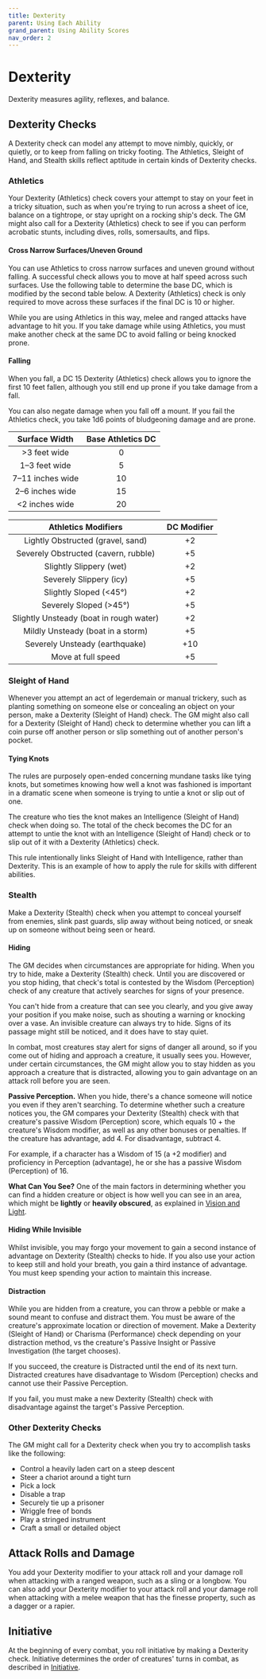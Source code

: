 ```yaml
---
title: Dexterity
parent: Using Each Ability
grand_parent: Using Ability Scores
nav_order: 2
---
```


# Dexterity
Dexterity measures agility, reflexes, and balance.

## Dexterity Checks
A Dexterity check can model any attempt to move nimbly, quickly, or quietly, or to keep from falling on tricky footing. The Athletics, Sleight of Hand, and Stealth skills reflect aptitude in certain kinds of Dexterity checks.

### Athletics
Your Dexterity (Athletics) check covers your attempt to stay on your feet in a tricky situation, such as when you're trying to run across a sheet of ice, balance on a tightrope, or stay upright on a rocking ship's deck. The GM might also call for a Dexterity (Athletics) check to see if you can perform acrobatic stunts, including dives, rolls, somersaults, and flips.

#### Cross Narrow Surfaces/Uneven Ground
You can use Athletics to cross narrow surfaces and uneven ground without falling. A successful check allows you to move at half speed across such surfaces. Use the following table to determine the base DC, which is modified by the second table below. A Dexterity (Athletics) check is only required to move across these surfaces if the final DC is 10 or higher.

While you are using Athletics in this way, melee and ranged attacks have advantage to hit you. If you take damage while using Athletics, you must make another check at the same DC to avoid falling or being knocked prone.

#### Falling
When you fall, a DC 15 Dexterity (Athletics) check allows you to ignore the first 10 feet fallen, although you still end up prone if you take damage from a fall.

You can also negate damage when you fall off a mount. If you fail the Athletics check, you take 1d6 points of bludgeoning damage and are prone.

| Surface Width | Base Athletics DC |
|:-------------:|:------------------:|
| >3 feet wide | 0 |
| 1–3 feet wide | 5 |
| 7–11 inches wide | 10 |
| 2–6 inches wide | 15 |
| &#60;2 inches wide | 20 |

| Athletics Modifiers | DC Modifier |
|:--------------------:|:-----------:|
| Lightly Obstructed (gravel, sand) | +2 |
| Severely Obstructed (cavern, rubble) | +5 |
| Slightly Slippery (wet) | +2 |
| Severely Slippery (icy) | +5 |
| Slightly Sloped (&#60;45°) | +2 |
| Severely Sloped (>45°) | +5 |
| Slightly Unsteady (boat in rough water) | +2 |
| Mildly Unsteady (boat in a storm) | +5 |
| Severely Unsteady (earthquake) | +10 |
| Move at full speed | +5 |

### Sleight of Hand
Whenever you attempt an act of legerdemain or manual trickery, such as planting something on someone else or concealing an object on your person, make a Dexterity (Sleight of Hand) check. The GM might also call for a Dexterity (Sleight of Hand) check to determine whether you can lift a coin purse off another person or slip something out of another person's pocket.

#### Tying Knots
The rules are purposely open-ended concerning mundane tasks like tying knots, but sometimes knowing how well a knot was fashioned is important in a dramatic scene when someone is trying to untie a knot or slip out of one.

The creature who ties the knot makes an Intelligence (Sleight of Hand) check when doing so. The total of the check becomes the DC for an attempt to untie the knot with an Intelligence (Sleight of Hand) check or to slip out of it with a Dexterity (Athletics) check.

This rule intentionally links Sleight of Hand with Intelligence, rather than Dexterity. This is an example of how to apply the rule for skills with different abilities.

### Stealth
Make a Dexterity (Stealth) check when you attempt to conceal yourself from enemies, slink past guards, slip away without being noticed, or sneak up on someone without being seen or heard.

#### Hiding
The GM decides when circumstances are appropriate for hiding. When you try to hide, make a Dexterity (Stealth) check. Until you are discovered or you stop hiding, that check's total is contested by the Wisdom (Perception) check of any creature that actively searches for signs of your presence.

You can't hide from a creature that can see you clearly, and you give away your position if you make noise, such as shouting a warning or knocking over a vase. An invisible creature can always try to hide. Signs of its passage might still be noticed, and it does have to stay quiet.

In combat, most creatures stay alert for signs of danger all around, so if you come out of hiding and approach a creature, it usually sees you. However, under certain circumstances, the GM might allow you to stay hidden as you approach a creature that is distracted, allowing you to gain advantage on an attack roll before you are seen.

**Passive Perception.** When you hide, there's a chance someone will notice you even if they aren't searching. To determine whether such a creature notices you, the GM compares your Dexterity (Stealth) check with that creature's passive Wisdom (Perception) score, which equals 10 + the creature's Wisdom modifier, as well as any other bonuses or penalties. If the creature has advantage, add 4. For disadvantage, subtract 4.

For example, if a character has a Wisdom of 15 (a +2 modifier) and proficiency in Perception (advantage), he or she has a passive Wisdom (Perception) of 16.

**What Can You See?** One of the main factors in determining whether you can find a hidden creature or object is how well you can see in an area, which might be **lightly** or **heavily obscured**, as explained in [Vision and Light](http://stormchaserroleplaying.com/stormchaserRPG/Adventuring/TheEnvironment/VisionandLight/).

#### Hiding While Invisible
Whilst invisible, you may forgo your movement to gain a second instance of advantage on Dexterity (Stealth) checks to hide. If you also use your action to keep still and hold your breath, you gain a third instance of advantage. You must keep spending your action to maintain this increase.

#### Distraction
While you are hidden from a creature, you can throw a pebble or make a sound meant to confuse and distract them. You must be aware of the creature's approximate location or direction of movement. Make a Dexterity (Sleight of Hand) or Charisma (Performance) check depending on your distraction method, vs the creature's Passive Insight or Passive Investigation (the target chooses).

If you succeed, the creature is Distracted until the end of its next turn. Distracted creatures have disadvantage to Wisdom (Perception) checks and cannot use their Passive Perception.

If you fail, you must make a new Dexterity (Stealth) check with disadvantage against the target's Passive Perception.

### Other Dexterity Checks
The GM might call for a Dexterity check when you try to accomplish tasks like the following:

* Control a heavily laden cart on a steep descent
* Steer a chariot around a tight turn
* Pick a lock
* Disable a trap
* Securely tie up a prisoner
* Wriggle free of bonds
* Play a stringed instrument
* Craft a small or detailed object

## Attack Rolls and Damage
You add your Dexterity modifier to your attack roll and your damage roll when attacking with a ranged weapon, such as a sling or a longbow. You can also add your Dexterity modifier to your attack roll and your damage roll when attacking with a melee weapon that has the finesse property, such as a dagger or a rapier.

## Initiative
At the beginning of every combat, you roll initiative by making a Dexterity check. Initiative determines the order of creatures' turns in combat, as described in [Initiative](http://stormchaserroleplaying.com/stormchaserRPG/Combat/TheOrderofCombat/Initiative/).
